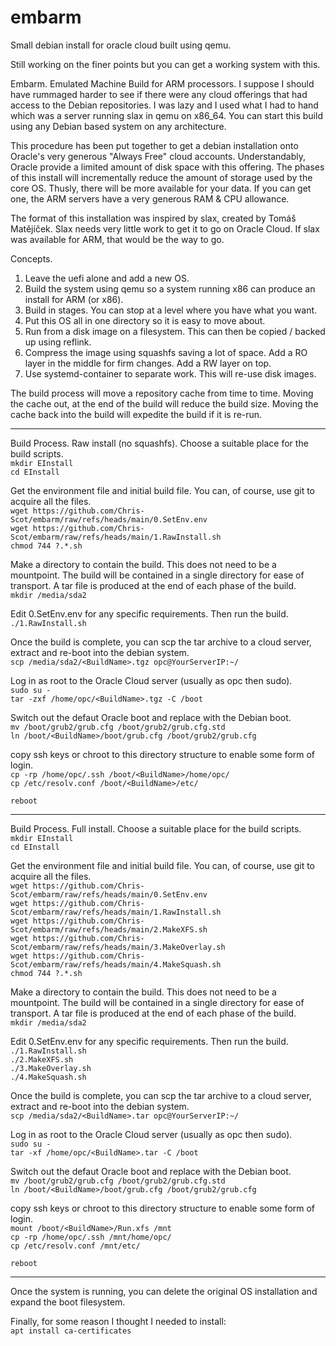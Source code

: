# embarm
Small debian install for oracle cloud built using qemu.

Still working on the finer points but you can get a working system with this.

Embarm.  Emulated Machine Build for ARM processors.  I suppose I should have rummaged harder to see if there were any cloud offerings that had access to the Debian repositories.
I was lazy and I used what I had to hand which was a server running slax in qemu on x86_64.
You can start this build using any Debian based system on any architecture.

This procedure has been put together to get a debian installation onto Oracle's very generous "Always Free" cloud accounts.
Understandably, Oracle provide a limited amount of disk space with this offering.  The phases of this install will incrementally reduce the amount of storage used by the core OS.  Thusly, there will be more available for your data.
If you can get one, the ARM servers have a very generous RAM & CPU allowance.

The format of this installation was inspired by slax, created by Tomáš Matějíček.  Slax needs very little work to get it to go on Oracle Cloud.  If slax was available for ARM, that would be the way to go.

Concepts.
1.  Leave the uefi alone and add a new OS.
2.  Build the system using qemu so a system running x86 can produce an install for ARM (or x86).
3.  Build in stages.  You can stop at a level where you have what you want.
4.  Put this OS all in one directory so it is easy to move about.
5.  Run from a disk image on a filesystem.  This can then be copied / backed up using reflink.
6.  Compress the image using squashfs saving a lot of space.  Add a RO layer in the middle for firm changes.  Add a RW layer on top.
7.  Use systemd-container to separate work.  This will re-use disk images.

The build process will move a repository cache from time to time.
Moving the cache out, at the end of the build will reduce the build size.
Moving the cache back into the build will expedite the build if it is re-run.

---
Build Process.  Raw install (no squashfs).
Choose a suitable place for the build scripts.  
`mkdir EInstall`  
`cd EInstall`

Get the environment file and initial build file.  You can, of course, use git to acquire all the files.  
`wget https://github.com/Chris-Scot/embarm/raw/refs/heads/main/0.SetEnv.env`  
`wget https://github.com/Chris-Scot/embarm/raw/refs/heads/main/1.RawInstall.sh`  
`chmod 744 ?.*.sh`

Make a directory to contain the build.  This does not need to be a mountpoint.  The build will be contained in a single directory for ease of transport.  A tar file is produced at the end of each phase of the build.  
`mkdir /media/sda2`

Edit 0.SetEnv.env for any specific requirements.  Then run the build.  
`./1.RawInstall.sh`

Once the build is complete, you can scp the tar archive to a cloud server, extract and re-boot into the debian system.  
`scp /media/sda2/<BuildName>.tgz opc@YourServerIP:~/`

Log in as root to the Oracle Cloud server (usually as opc then sudo).  
`sudo su -`  
`tar -zxf /home/opc/<BuildName>.tgz -C /boot`

Switch out the defaut Oracle boot and replace with the Debian boot.  
`mv /boot/grub2/grub.cfg /boot/grub2/grub.cfg.std`  
`ln /boot/<BuildName>/boot/grub.cfg /boot/grub2/grub.cfg`

copy ssh keys or chroot to this directory structure to enable some form of login.  
`cp -rp /home/opc/.ssh /boot/<BuildName>/home/opc/`  
`cp /etc/resolv.conf /boot/<BuildName>/etc/`

`reboot`

---

Build Process.  Full install.
Choose a suitable place for the build scripts.  
`mkdir EInstall`  
`cd EInstall`

Get the environment file and initial build file.  You can, of course, use git to acquire all the files.  
`wget https://github.com/Chris-Scot/embarm/raw/refs/heads/main/0.SetEnv.env`  
`wget https://github.com/Chris-Scot/embarm/raw/refs/heads/main/1.RawInstall.sh`  
`wget https://github.com/Chris-Scot/embarm/raw/refs/heads/main/2.MakeXFS.sh`  
`wget https://github.com/Chris-Scot/embarm/raw/refs/heads/main/3.MakeOverlay.sh`  
`wget https://github.com/Chris-Scot/embarm/raw/refs/heads/main/4.MakeSquash.sh`  
`chmod 744 ?.*.sh`

Make a directory to contain the build.  This does not need to be a mountpoint.  The build will be contained in a single directory for ease of transport.  A tar file is produced at the end of each phase of the build.  
`mkdir /media/sda2`

Edit 0.SetEnv.env for any specific requirements.  Then run the build.  
`./1.RawInstall.sh`  
`./2.MakeXFS.sh`  
`./3.MakeOverlay.sh`  
`./4.MakeSquash.sh`

Once the build is complete, you can scp the tar archive to a cloud server, extract and re-boot into the debian system.  
`scp /media/sda2/<BuildName>.tar opc@YourServerIP:~/`

Log in as root to the Oracle Cloud server (usually as opc then sudo).  
`sudo su -`  
`tar -xf /home/opc/<BuildName>.tar -C /boot`

Switch out the defaut Oracle boot and replace with the Debian boot.  
`mv /boot/grub2/grub.cfg /boot/grub2/grub.cfg.std`  
`ln /boot/<BuildName>/boot/grub.cfg /boot/grub2/grub.cfg`

copy ssh keys or chroot to this directory structure to enable some form of login.  
`mount /boot/<BuildName>/Run.xfs /mnt`  
`cp -rp /home/opc/.ssh /mnt/home/opc/`  
`cp /etc/resolv.conf /mnt/etc/`

`reboot`

---

Once the system is running, you can delete the original OS installation and expand the boot filesystem.

Finally, for some reason I thought I needed to install:  
`apt install ca-certificates`
